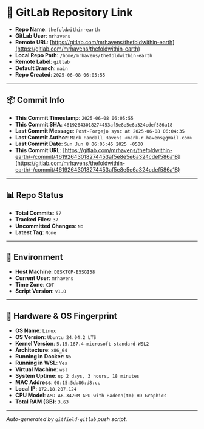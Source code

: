 # 🔗 GitLab Repository Link

- **Repo Name**: `thefoldwithin-earth`
- **GitLab User**: `mrhavens`
- **Remote URL**: [https://gitlab.com/mrhavens/thefoldwithin-earth](https://gitlab.com/mrhavens/thefoldwithin-earth)
- **Local Repo Path**: `/home/mrhavens/thefoldwithin-earth`
- **Remote Label**: `gitlab`
- **Default Branch**: `main`
- **Repo Created**: `2025-06-08 06:05:55`

---

## 📦 Commit Info

- **This Commit Timestamp**: `2025-06-08 06:05:55`
- **This Commit SHA**: `46192643018274453af5e8e5e6a324cdef586a18`
- **Last Commit Message**: `Post-Forgejo sync at 2025-06-08 06:04:35`
- **Last Commit Author**: `Mark Randall Havens <mark.r.havens@gmail.com>`
- **Last Commit Date**: `Sun Jun 8 06:05:45 2025 -0500`
- **This Commit URL**: [https://gitlab.com/mrhavens/thefoldwithin-earth/-/commit/46192643018274453af5e8e5e6a324cdef586a18](https://gitlab.com/mrhavens/thefoldwithin-earth/-/commit/46192643018274453af5e8e5e6a324cdef586a18)

---

## 📊 Repo Status

- **Total Commits**: `57`
- **Tracked Files**: `37`
- **Uncommitted Changes**: `No`
- **Latest Tag**: `None`

---

## 🧽 Environment

- **Host Machine**: `DESKTOP-E5SGI58`
- **Current User**: `mrhavens`
- **Time Zone**: `CDT`
- **Script Version**: `v1.0`

---

## 🧬 Hardware & OS Fingerprint

- **OS Name**: `Linux`
- **OS Version**: `Ubuntu 24.04.2 LTS`
- **Kernel Version**: `5.15.167.4-microsoft-standard-WSL2`
- **Architecture**: `x86_64`
- **Running in Docker**: `No`
- **Running in WSL**: `Yes`
- **Virtual Machine**: `wsl`
- **System Uptime**: `up 2 days, 3 hours, 18 minutes`
- **MAC Address**: `00:15:5d:86:d8:cc`
- **Local IP**: `172.18.207.124`
- **CPU Model**: `AMD A6-3420M APU with Radeon(tm) HD Graphics`
- **Total RAM (GB)**: `3.63`

---

_Auto-generated by `gitfield-gitlab` push script._
